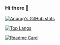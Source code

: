 ### Hi there 👋

<!--
**tharcyla/tharcyla** is a ✨ _special_ ✨ repository because its `README.md` (this file) appears on your GitHub profile.

Here are some ideas to get you started:

- 🔭 I’m currently working on ...
- 🌱 I’m currently learning ...
- 👯 I’m looking to collaborate on ...
- 🤔 I’m looking for help with ...
- 💬 Ask me about ...
- 📫 How to reach me: ...
- 😄 Pronouns: ...
- ⚡ Fun fact: ...
-->

[![Anurag's GitHub stats](https://github-readme-stats.vercel.app/api?username=tharcyla&show_icons=true&count_private=true&theme=tokyonight)](https://github.com/tharcyla)

[![Top Langs](https://github-readme-stats.vercel.app/api/top-langs/?username=tharcyla&layout=compact&theme=tokyonight)](https://github.com/tharcyla)

[![Readme Card](https://github-readme-stats.vercel.app/api/pin/?username=tharcyla&repo=explore_bikeshare_data)](https://github.com/tharcyla/explore_bikeshare_data)

